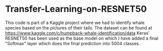 # Transfer-Learning-on-RESNET50
This code is part of a Kaggle project where we had to identify whale species based on the pictures of their tails. The dataset can be found at https://www.kaggle.com/c/humpback-whale-identification/data
Keras' RESNET50 has been used as the base model on which I have added a final "Softmax" layer which does the final prediction into 5004 classes.
